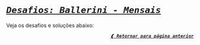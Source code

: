 [previous]: https://github.com/dreisss/challenges-ballerini

# [**_`Desafios: Ballerini - Mensais`_**](#desafios-ballerini---mensais)

Veja os desafios e soluções abaixo:

<div align="right">

[**_`❰ Retornar para página anterior`_**][previous]

</div>
